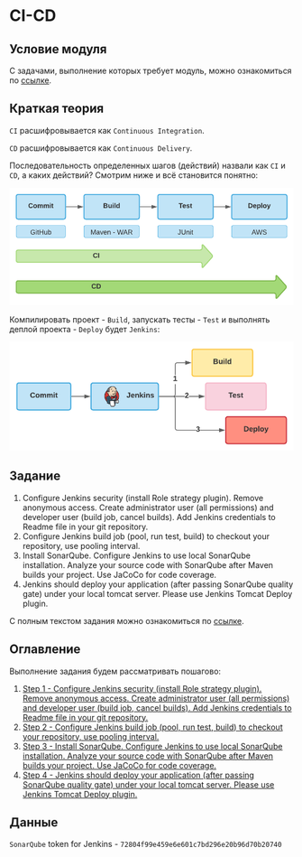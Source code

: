 # CI-CD
## Условие модуля
С задачами, выполнение которых требует модуль, можно ознакомиться по [ссылке](task/module_6_task.md).

## Краткая теория
`CI` расшифровывается как `Continuous Integration`.

`CD` расшифровывается как `Continuous Delivery`.

Последовательность определенных шагов (действий) назвали как `CI` и `CD`, а каких действий? Смотрим ниже и всё становится понятно:

![CI & CD](content/ci_cd.png)

Компилировать проект - `Build`, запускать тесты - `Test` и выполнять деплой проекта - `Deploy` будет `Jenkins`:

![Jenkins](content/jenkins.png)

## Задание
1. Configure Jenkins security (install Role strategy plugin). Remove anonymous access. Create administrator user (all permissions) and developer user (build job, cancel builds). Add Jenkins credentials to Readme file in your git repository. 
2. Configure Jenkins build job (pool, run test, build) to checkout your repository, use pooling interval.
3. Install SonarQube. Configure Jenkins to use local SonarQube installation. Analyze your source code with SonarQube after Maven builds your project. Use JaCoCo for code coverage. 
4. Jenkins should deploy your application (after passing SonarQube quality gate) under your local tomcat server. Please use Jenkins Tomcat Deploy plugin.

С полным текстом задания можно ознакомиться по [ссылке](task/module_6_task.md).

## Оглавление
Выполнение задания будем рассматривать пошагово:
1. [Step 1 - Configure Jenkins security (install Role strategy plugin). Remove anonymous access. Create administrator user (all permissions) and developer user (build job, cancel builds). Add Jenkins credentials to Readme file in your git repository.](solution/step_1.md)
2. [Step 2 - Configure Jenkins build job (pool, run test, build) to checkout your repository, use pooling interval.](solution/step_2.md)
3. [Step 3 - Install SonarQube. Configure Jenkins to use local SonarQube installation. Analyze your source code with SonarQube after Maven builds your project. Use JaCoCo for code coverage.](solution/step_3.md)
4. [Step 4 - Jenkins should deploy your application (after passing SonarQube quality gate) under your local tomcat server. Please use Jenkins Tomcat Deploy plugin.](solution/step_4.md)

## Данные
`SonarQube` token for Jenkins - `72804f99e459e6e601c7bd296e20b96d70b20740`
